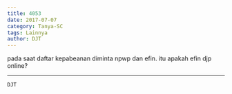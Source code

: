 ```yaml
---
title: 4053
date: 2017-07-07
category: Tanya-SC
tags: Lainnya
author: DJT
---
```


pada saat daftar kepabeanan diminta npwp dan efin. itu apakah efin djp online?

---



`DJT`
